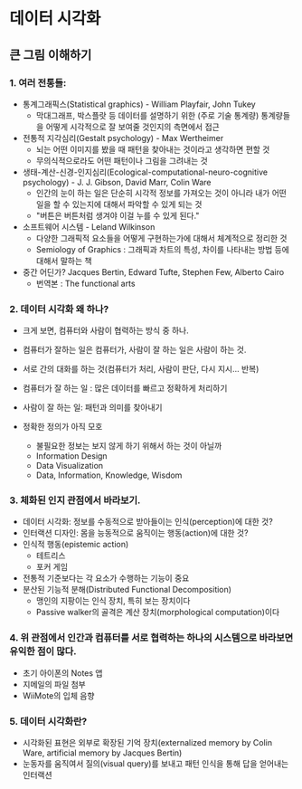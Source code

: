 # 데이터 시각화
## 큰 그림 이해하기
### 1. 여러 전통들:
* 통계그래픽스(Statistical graphics) - William Playfair, John Tukey
  * 막대그래프, 박스플랏 등 데이터를 설명하기 위한 (주로 기술 통계량) 통계량들을 어떻게 시각적으로 잘 보여줄 것인지의 측면에서 접근
* 전통적 지각심리(Gestalt psychology) - Max Wertheimer
  * 뇌는 어떤 이미지를 봤을 때 패턴을 찾아내는 것이라고 생각하면 편할 것
  * 무의식적으로라도 어떤 패턴이나 그림을 그려내는 것
* 생태-계산-신경-인지심리(Ecological-computational-neuro-cognitive psychology) - J. J. Gibson, David Marr, Colin Ware
  * 인간의 눈이 하는 일은 단순히 시각적 정보를 가져오는 것이 아니라 내가 어떤 일을 할 수 있는지에 대해서 파악할 수 있게 되는 것
  * "버튼은 버튼처럼 생겨야 이걸 누를 수 있게 된다."
* 소프트웨어 시스템 - Leland Wilkinson
  * 다양한 그래픽적 요소들을 어떻게 구현하는가에 대해서 체계적으로 정리한 것
  * Semiology of Graphics : 그래픽과 차트의 특성, 차이를 나타내는 방법 등에 대해서 말하는 책
* 중간 어딘가? Jacques Bertin, Edward Tufte, Stephen Few, Alberto Cairo
  * 번역본 : The functional arts

### 2. 데이터 시각화 왜 하나?
* 크게 보면, 컴퓨터와 사람이 협력하는 방식 중 하나.
* 컴퓨터가 잘하는 일은 컴퓨터가, 사람이 잘 하는 일은 사람이 하는 것.
* 서로 간의 대화를 하는 것(컴퓨터가 처리, 사람이 판단, 다시 지시... 반복)

* 컴퓨터가 잘 하는 일 :  많은 데이터를 빠르고 정확하게 처리하기
* 사람이 잘 하는 일: 패턴과 의미를 찾아내기
* 정확한 정의가 아직 모호
  * 불필요한 정보는 보지 않게 하기 위해서 하는 것이 아닐까
  * Information Design
  * Data Visualization
  * Data, Information, Knowledge, Wisdom

### 3. 체화된 인지 관점에서 바라보기.
* 데이터 시각화: 정보를 수동적으로 받아들이는 인식(perception)에 대한 것?
* 인터랙션 디자인: 몸을 능동적으로 움직이는 행동(action)에 대한 것?
* 인식적 행동(epistemic action)
	* 테트리스
	* 포커 게임
* 전통적 기준보다는 각 요소가 수행하는 기능이 중요
* 분산된 기능적 분해(Distributed Functional Decomposition)
	* 맹인의 지팡이는 인식 장치, 특히 보는 장치이다
	* Passive walker의 골격은 계산 장치(morphological computation)이다

### 4. 위 관점에서 인간과 컴퓨터를 서로 협력하는 하나의 시스템으로 바라보면 유익한 점이 많다.
* 초기 아이폰의 Notes 앱
* 지메일의 파일 첨부
* WiiMote의 입체 음향

### 5. 데이터 시각화란?
* 시각화된 표현은 외부로 확장된 기억 장치(externalized memory by Colin Ware, artificial memory by Jacques Bertin)
* 눈동자를 움직여서 질의(visual query)를 보내고 패턴 인식을 통해 답을 얻어내는 인터랙션

